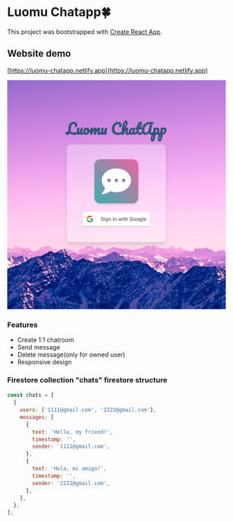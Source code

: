 # Luomu Chatapp🍀

This project was bootstrapped with [Create React App](https://github.com/facebook/create-react-app).


## Website demo
[https://luomu-chatapp.netlify.app](https://luomu-chatapp.netlify.app)

![Screenshot](./public/demo_screenshot.png)

### Features
- Create 1:1 chatroom
- Send message
- Delete message(only for owned user)
- Responsive design

### Firestore collection "chats" firestore structure

```javascript
const chats = [
  {
    users: ['1111@gmail.com', '2222@gmail.com'],
    messages: [
      {
        text: 'Hello, my friend!',
        timestamp: '',
        sender: '1111@gmail.com',
      },
      {
        text: 'Hola, mi amigo!',
        timestamp: '',
        sender: '2222@gmail.com',
      },
    ],
  },
];

```